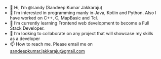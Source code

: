 - 👋 Hi, I’m @sandy (Sandeep Kumar Jakkaraju)
- 👀 I’m interested in programming manly in Java, Kotlin and Python. Also I have worked on C++, C, MapBasic and Tcl.
- 🌱 I’m currently learning Frontend web development to become a Full Stack Developer.
- 💞️ I’m looking to collaborate on any project that will showcase my skills as a developer
- 📫 How to reach me. Please email me on sandeepkumar.jakkaraju@gmail.com

<!---
sandycaltechpgp/sandycaltechpgp is a ✨ special ✨ repository because its `README.md` (this file) appears on your GitHub profile.
You can click the Preview link to take a look at your changes.
--->
